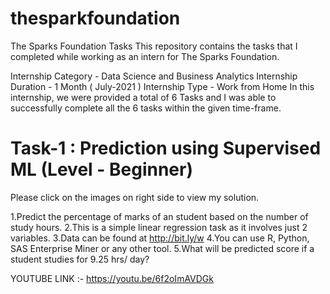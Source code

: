 # thesparkfoundation
The Sparks Foundation Tasks
This repository contains the tasks that I completed while working as an intern for The Sparks Foundation.

Internship Category - Data Science and Business Analytics
Internship Duration - 1 Month ( July-2021 )
Internship Type - Work from Home
In this internship, we were provided a total of 6 Tasks and I was able to successfully complete all the 6 tasks within the given time-frame.
# Task-1 : Prediction using Supervised ML (Level - Beginner)
Please click on the images on right side to view my solution.

1.Predict the percentage of marks of an student based on the number of study hours.
2.This is a simple linear regression task as it involves just 2 variables.
3.Data can be found at http://bit.ly/w
4.You can use R, Python, SAS Enterprise Miner or any other tool.
5.What will be predicted score if a student studies for 9.25 hrs/ day?


YOUTUBE LINK :- https://youtu.be/6f2oImAVDGk
